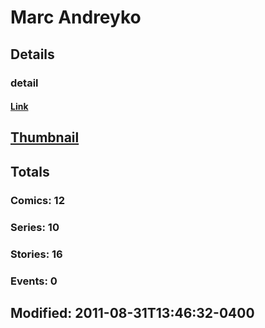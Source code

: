 # Marc  Andreyko 
## Details
### detail
#### [Link](http://marvel.com/comics/creators/4427/marc_andreyko?utm_campaign=apiRef&utm_source=225578a89fc76f3d20fbffda5d17a88d)
## [Thumbnail](http://i.annihil.us/u/prod/marvel/i/mg/b/40/image_not_available.jpg)
## Totals
### Comics: 12
### Series: 10
### Stories: 16
### Events: 0
## Modified: 2011-08-31T13:46:32-0400